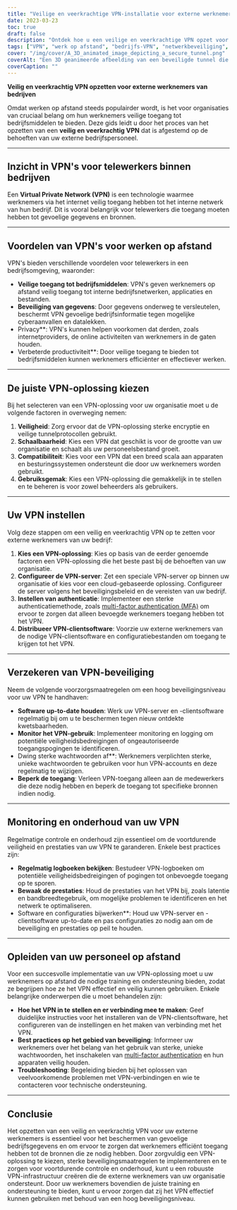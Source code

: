 ```yaml
---
title: "Veilige en veerkrachtige VPN-installatie voor externe werknemers van bedrijven"
date: 2023-03-23
toc: true
draft: false
description: "Ontdek hoe u een veilige en veerkrachtige VPN opzet voor uw externe werknemers, zodat u veilig toegang krijgt tot bedrijfsmiddelen."
tags: ["VPN", "werk op afstand", "bedrijfs-VPN", "netwerkbeveiliging", "encryptie", "tunnelprotocollen", "VPN opzetten", "VPN-server", "VPN-beveiliging", "VPN-onderhoud", "VPN-bewaking", "VPN-oplossing", "authenticatie", "gegevensbeveiliging", "privacy", "prestatie", "schaalbaarheid", "compatibiliteit", "werknemersopleiding", "beste praktijken"]
cover: "/img/cover/A_3D_animated_image_depicting_a_secure_tunnel.png"
coverAlt: "Een 3D geanimeerde afbeelding van een beveiligde tunnel die de laptop van een werknemer op afstand verbindt met een bedrijfsgebouw, als symbool voor de VPN-verbinding. Boven de tunnel zweeft een schildpictogram dat staat voor veiligheid en veerkracht."
coverCaption: ""
---
```


**Veilig en veerkrachtig VPN opzetten voor externe werknemers van bedrijven**

Omdat werken op afstand steeds populairder wordt, is het voor organisaties van cruciaal belang om hun werknemers veilige toegang tot bedrijfsmiddelen te bieden. Deze gids leidt u door het proces van het opzetten van een **veilig en veerkrachtig VPN** dat is afgestemd op de behoeften van uw externe bedrijfspersoneel.

______

## **Inzicht in VPN's voor telewerkers binnen bedrijven**

Een **Virtual Private Network (VPN)** is een technologie waarmee werknemers via het internet veilig toegang hebben tot het interne netwerk van hun bedrijf. Dit is vooral belangrijk voor telewerkers die toegang moeten hebben tot gevoelige gegevens en bronnen.

______

## **Voordelen van VPN's voor werken op afstand**

VPN's bieden verschillende voordelen voor telewerkers in een bedrijfsomgeving, waaronder:

- **Veilige toegang tot bedrijfsmiddelen**: VPN's geven werknemers op afstand veilig toegang tot interne bedrijfsnetwerken, applicaties en bestanden.
- **Beveiliging van gegevens**: Door gegevens onderweg te versleutelen, beschermt VPN gevoelige bedrijfsinformatie tegen mogelijke cyberaanvallen en datalekken.
- Privacy**: VPN's kunnen helpen voorkomen dat derden, zoals internetproviders, de online activiteiten van werknemers in de gaten houden.
- Verbeterde productiviteit**: Door veilige toegang te bieden tot bedrijfsmiddelen kunnen werknemers efficiënter en effectiever werken.

______

## **De juiste VPN-oplossing kiezen**

Bij het selecteren van een VPN-oplossing voor uw organisatie moet u de volgende factoren in overweging nemen:

1. **Veiligheid**: Zorg ervoor dat de VPN-oplossing sterke encryptie en veilige tunnelprotocollen gebruikt.
2. **Schaalbaarheid**: Kies een VPN dat geschikt is voor de grootte van uw organisatie en schaalt als uw personeelsbestand groeit.
3. **Compatibiliteit**: Kies voor een VPN dat een breed scala aan apparaten en besturingssystemen ondersteunt die door uw werknemers worden gebruikt.
4. **Gebruiksgemak**: Kies een VPN-oplossing die gemakkelijk in te stellen en te beheren is voor zowel beheerders als gebruikers.

______

## **Uw VPN instellen**

Volg deze stappen om een veilig en veerkrachtig VPN op te zetten voor externe werknemers van uw bedrijf:

1. **Kies een VPN-oplossing**: Kies op basis van de eerder genoemde factoren een VPN-oplossing die het beste past bij de behoeften van uw organisatie.
2. **Configureer de VPN-server**: Zet een speciale VPN-server op binnen uw organisatie of kies voor een cloud-gebaseerde oplossing. Configureer de server volgens het beveiligingsbeleid en de vereisten van uw bedrijf.
3. **Instellen van authenticatie**: Implementeer een sterke authenticatiemethode, zoals [multi-factor authentication (MFA)](https://simeononsecurity.com/articles/what-are-the-diferent-kinds-of-factors-in-mfa/) om ervoor te zorgen dat alleen bevoegde werknemers toegang hebben tot het VPN.
4. **Distribueer VPN-clientsoftware**: Voorzie uw externe werknemers van de nodige VPN-clientsoftware en configuratiebestanden om toegang te krijgen tot het VPN.

______

## **Verzekeren van VPN-beveiliging**

Neem de volgende voorzorgsmaatregelen om een hoog beveiligingsniveau voor uw VPN te handhaven:

- **Software up-to-date houden**: Werk uw VPN-server en -clientsoftware regelmatig bij om u te beschermen tegen nieuw ontdekte kwetsbaarheden.
- **Monitor het VPN-gebruik**: Implementeer monitoring en logging om potentiële veiligheidsbedreigingen of ongeautoriseerde toegangspogingen te identificeren.
- Dwing sterke wachtwoorden af**: Werknemers verplichten sterke, unieke wachtwoorden te gebruiken voor hun VPN-accounts en deze regelmatig te wijzigen.
- **Beperk de toegang**: Verleen VPN-toegang alleen aan de medewerkers die deze nodig hebben en beperk de toegang tot specifieke bronnen indien nodig.

______

## **Monitoring en onderhoud van uw VPN**

Regelmatige controle en onderhoud zijn essentieel om de voortdurende veiligheid en prestaties van uw VPN te garanderen. Enkele best practices zijn:

- **Regelmatig logboeken bekijken**: Bestudeer VPN-logboeken om potentiële veiligheidsbedreigingen of pogingen tot onbevoegde toegang op te sporen.
- **Bewaak de prestaties**: Houd de prestaties van het VPN bij, zoals latentie en bandbreedtegebruik, om mogelijke problemen te identificeren en het netwerk te optimaliseren.
- Software en configuraties bijwerken**: Houd uw VPN-server en -clientsoftware up-to-date en pas configuraties zo nodig aan om de beveiliging en prestaties op peil te houden.

______

## **Opleiden van uw personeel op afstand**

Voor een succesvolle implementatie van uw VPN-oplossing moet u uw werknemers op afstand de nodige training en ondersteuning bieden, zodat ze begrijpen hoe ze het VPN effectief en veilig kunnen gebruiken. Enkele belangrijke onderwerpen die u moet behandelen zijn:

- **Hoe het VPN in te stellen en er verbinding mee te maken**: Geef duidelijke instructies voor het installeren van de VPN-clientsoftware, het configureren van de instellingen en het maken van verbinding met het VPN.
- **Best practices op het gebied van beveiliging**: Informeer uw werknemers over het belang van het gebruik van sterke, unieke wachtwoorden, het inschakelen van [multi-factor authentication](https://simeononsecurity.com/articles/what-are-the-diferent-kinds-of-factors-in-mfa/) en hun apparaten veilig houden.
- **Troubleshooting**: Begeleiding bieden bij het oplossen van veelvoorkomende problemen met VPN-verbindingen en wie te contacteren voor technische ondersteuning.

______

## **Conclusie**

Het opzetten van een veilig en veerkrachtig VPN voor uw externe werknemers is essentieel voor het beschermen van gevoelige bedrijfsgegevens en om ervoor te zorgen dat werknemers efficiënt toegang hebben tot de bronnen die ze nodig hebben. Door zorgvuldig een VPN-oplossing te kiezen, sterke beveiligingsmaatregelen te implementeren en te zorgen voor voortdurende controle en onderhoud, kunt u een robuuste VPN-infrastructuur creëren die de externe werknemers van uw organisatie ondersteunt. Door uw werknemers bovendien de juiste training en ondersteuning te bieden, kunt u ervoor zorgen dat zij het VPN effectief kunnen gebruiken met behoud van een hoog beveiligingsniveau.

